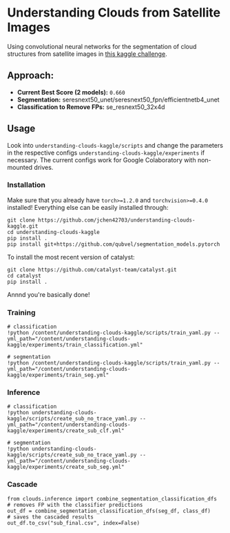 # Understanding Clouds from Satellite Images
Using convolutional neural networks for the segmentation of cloud structures from satellite images in [this kaggle challenge](https://www.kaggle.com/c/understanding_cloud_organization).

## Approach:
* __Current Best Score (2 models):__ `0.660`
* __Segmentation:__ seresnext50_unet/seresnext50_fpn/efficientnetb4_unet
* __Classification to Remove FPs:__ se_resnext50_32x4d

## Usage
Look into `understanding-clouds-kaggle/scripts` and change the parameters in the respective configs `understanding-clouds-kaggle/experiments` if necessary. The current configs work for Google Colaboratory with non-mounted drives.

### Installation
Make sure that you already have `torch>=1.2.0` and `torchvision>=0.4.0` installed! Everything else can be easily installed through:
```
git clone https://github.com/jchen42703/understanding-clouds-kaggle.git
cd understanding-clouds-kaggle
pip install .
pip install git+https://github.com/qubvel/segmentation_models.pytorch
```
To install the most recent version of catalyst:
```
git clone https://github.com/catalyst-team/catalyst.git
cd catalyst
pip install .
```
Annnd you're basically done!

### Training
```
# classification
!python /content/understanding-clouds-kaggle/scripts/train_yaml.py --yml_path="/content/understanding-clouds-kaggle/experiments/train_classification.yml"

# segmentation
!python /content/understanding-clouds-kaggle/scripts/train_yaml.py --yml_path="/content/understanding-clouds-kaggle/experiments/train_seg.yml"
```

### Inference
```
# classification
!python understanding-clouds-kaggle/scripts/create_sub_no_trace_yaml.py --yml_path="/content/understanding-clouds-kaggle/experiments/create_sub_clf.yml"

# segmentation
!python understanding-clouds-kaggle/scripts/create_sub_no_trace_yaml.py --yml_path="/content/understanding-clouds-kaggle/experiments/create_sub_seg.yml"
```

### Cascade
```
from clouds.inference import combine_segmentation_classification_dfs
# removes FP with the classifier predictions
out_df = combine_segmentation_classification_dfs(seg_df, class_df)
# saves the cascaded results
out_df.to_csv("sub_final.csv", index=False)
```
